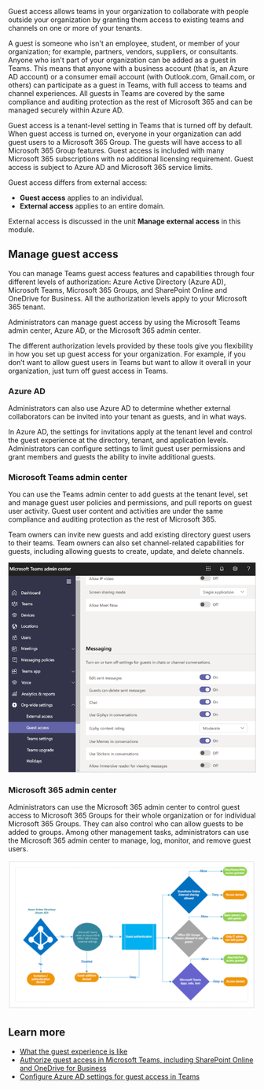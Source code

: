Guest access allows teams in your organization to collaborate with people outside your organization by granting them access to existing teams and channels on one or more of your tenants.

A guest is someone who isn't an employee, student, or member of your organization; for example, partners, vendors, suppliers, or consultants. Anyone who isn't part of your organization can be added as a guest in Teams. This means that anyone with a business account (that is, an Azure AD account) or a consumer email account (with Outlook.com, Gmail.com, or others) can participate as a guest in Teams, with full access to teams and channel experiences.  All guests in Teams are covered by the same compliance and auditing protection as the rest of Microsoft 365 and can be managed securely within Azure AD.

Guest access is a tenant-level setting in Teams that is turned off by default. When guest access is turned on, everyone in your organization can add guest users to a Microsoft 365 Group. The guests will have access to all Microsoft 365 Group features. Guest access is included with many Microsoft 365 subscriptions with no additional licensing requirement. Guest access is subject to Azure AD and Microsoft 365 service limits.

Guest access differs from external access:

- **Guest access** applies to an individual.
- **External access** applies to an entire domain.

External access is discussed in the unit **Manage external access** in this module.

## Manage guest access

You can manage Teams guest access features and capabilities through four different levels of authorization:  Azure Active Directory (Azure AD), Microsoft Teams, Microsoft 365 Groups, and SharePoint Online and OneDrive for Business. All the authorization levels apply to your Microsoft 365 tenant.

Administrators can manage guest access by using the Microsoft Teams admin center, Azure AD, or the Microsoft 365 admin center.

The different authorization levels provided by these tools give you flexibility in how you set up guest access for your organization. For example, if you don’t want to allow guest users in Teams but want to allow it overall in your organization, just turn off guest access in Teams.

### Azure AD

Administrators can also use Azure AD to determine whether external collaborators can be invited into your tenant as guests, and in what ways.

In Azure AD, the settings for invitations apply at the tenant level and control the guest experience at the directory, tenant, and application levels. Administrators can configure settings to limit guest user permissions and grant members and guests the ability to invite additional guests.

### Microsoft Teams admin center

You can use the Teams admin center to add guests at the tenant level, set and manage guest user policies and permissions, and pull reports on guest user activity. Guest user content and activities are under the same compliance and auditing protection as the rest of Microsoft 365.

Team owners can invite new guests and add existing directory guest users to their teams. Team owners can also set channel-related capabilities for guests, including allowing guests to create, update, and delete channels.

![Teams admin center guest access](../media/teams-admin-center-guest-access.png)

### Microsoft 365 admin center

Administrators can use the Microsoft 365 admin center to control guest access to Microsoft 365 Groups for their whole organization or for individual Microsoft 365 Groups. They can also control who can allow guests to be added to groups. Among other management tasks, administrators can use the Microsoft 365 admin center to manage, log, monitor, and remove guest users.

![How dependencies work to manage guest access](../media/guest-access-dependencies.png)

## Learn more

- [What the guest experience is like](https://docs.microsoft.com/MicrosoftTeams/guest-experience?azure-portal=true)
- [Authorize guest access in Microsoft Teams, including SharePoint Online and OneDrive for Business](https://docs.microsoft.com/MicrosoftTeams/teams-dependencies?azure-portal=true)
- [Configure Azure AD settings for guest access in Teams](https://docs.microsoft.com/microsoftteams/guest-access-checklist#step-2-configure-azure-ad-business-to-business-settings?azure-portal=true)

